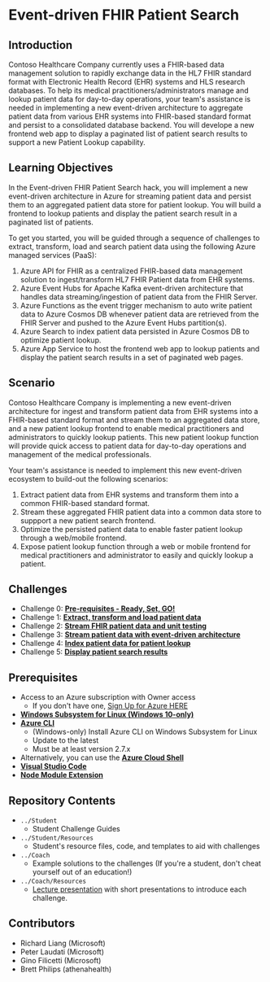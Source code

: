 # Event-driven FHIR Patient Search
## Introduction
Contoso Healthcare Company currently uses a FHIR-based data management solution to rapidly exchange data in the HL7 FHIR standard format with Electronic Health Record (EHR) systems and HLS research databases.  To help its medical practitioners/administrators manage and lookup patient data for day-to-day operations, your team's assistance is needed in implementing a new event-driven architecture to aggregate patient data from various EHR systems into FHIR-based standard format and persist to a consolidated database backend.  You will develope a new frontend web app to display a paginated list of patient search results to support a new Patient Lookup capability.  

 
## Learning Objectives
In the Event-driven FHIR Patient Search hack, you will implement a new event-driven architecture in Azure for streaming patient data and persist them to an aggregated patient data store for patient lookup.  You will build a frontend to lookup patients and display the patient search result in a paginated list of patients.

To get you started, you will be guided through a sequence of challenges to extract, transform, load and search patient data using the following Azure managed services (PaaS):
1. Azure API for FHIR as a centralized FHIR-based data management solution to ingest/transform HL7 FHIR Patient data from EHR systems.
2. Azure Event Hubs for Apache Kafka event-driven architecture that handles data streaming/ingestion of patient data from the FHIR Server.
3. Azure Functions as the event trigger mechanism to auto write patient data to Azure Cosmos DB whenever patient data are retrieved from the FHIR Server and pushed to the Azure Event Hubs partition(s).
4. Azure Search to index patient data persisted in Azure Cosmos DB to optimize patient lookup.
5. Azure App Service to host the frontend web app to lookup patients and display the patient search results in a set of paginated web pages.

## Scenario
Contoso Healthcare Company is implementing a new event-driven architecture for ingest and transform patient data from EHR systems into a FHIR-based standard format and stream them to an aggregated data store, and a new patient lookup frontend to enable medical practitioners and administrators to quickly lookup patients.  This new patient lookup function will provide quick access to patient data for day-to-day operations and management of the medical professionals.  

Your team's assistance is needed to implement this new event-driven ecosystem to build-out the following scenarios:
1. Extract patient data from EHR systems and transform them into a common FHIR-based standard format.
2. Stream these aggregated FHIR patient data into a common data store to suppport a new patient search frontend.
3. Optimize the persisted patient data to enable faster patient lookup through a web/mobile frontend. 
4. Expose patient lookup function through a web or mobile frontend for medical practitioners and administrator to easily and quickly lookup a patient.

## Challenges
- Challenge 0: **[Pre-requisites - Ready, Set, GO!](Student/Challenge00.md)**
- Challenge 1: **[Extract, transform and load patient data](Student/Challenge01.md)**
- Challenge 2: **[Stream FHIR patient data and unit testing](Student/Challenge02.md)**
- Challenge 3: **[Stream patient data with event-driven architecture](Student/Challenge03.md)**
- Challenge 4: **[Index patient data for patient lookup](Student/Challenge04.md)**
- Challenge 5: **[Display patient search results](Student/Challenge05.md)**

## Prerequisites
- Access to an Azure subscription with Owner access
   - If you don't have one, [Sign Up for Azure HERE](https://azure.microsoft.com/en-us/free/)
- [**Windows Subsystem for Linux (Windows 10-only)**](https://docs.microsoft.com/en-us/windows/wsl/install-win10)
- [**Azure CLI**](https://docs.microsoft.com/en-us/cli/azure/install-azure-cli)
   - (Windows-only) Install Azure CLI on Windows Subsystem for Linux
   - Update to the latest
   - Must be at least version 2.7.x
- Alternatively, you can use the [**Azure Cloud Shell**](https://shell.azure.com/)
- [**Visual Studio Code**](https://code.visualstudio.com/)
- [**Node Module Extension**](https://code.visualstudio.com/docs/nodejs/extensions)

## Repository Contents
- `../Student`
  - Student Challenge Guides
- `../Student/Resources`
  - Student's resource files, code, and templates to aid with challenges
- `../Coach`
   - Example solutions to the challenges (If you're a student, don't cheat yourself out of an education!)
- `../Coach/Resources`
  - [Lecture presentation](Coach/Resources/Lectures.pptx) with short presentations to introduce each challenge.

## Contributors
- Richard Liang (Microsoft)
- Peter Laudati (Microsoft)
- Gino Filicetti (Microsoft)
- Brett Philips (athenahealth)


